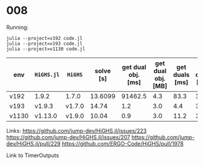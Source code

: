 # 008

Running:

```shell
julia --project=v192 code.jl
julia --project=v193 code.jl
julia --project=v1130 code.jl
```

| env | `HiGHS.jl` | `HiGHS` | solve [s] | get dual obj. [ms] | get dual obj. [MB] | get duals [ms] | get duals [MB] | 
| --- | --- | --- | --- | --- | --- | --- | --- |
| v192 | 1.9.2 | 1.7.0 | 13.6099 | 91462.5 | 4.3 | 83.3 | 3.7 |
| v193 | v1.9.3 | v1.7.0 | 14.74 | 1.2 | 3.0 | 4.4 | 3.7 |
| v1130 | v1.13.0 | v1.9.0 | 10.04 | 0.9 | 3.0 | 11.2 | 3.7 |


Links:
https://github.com/jump-dev/HiGHS.jl/issues/223
https://github.com/jump-dev/HiGHS.jl/issues/207
https://github.com/jump-dev/HiGHS.jl/pull/229
https://github.com/ERGO-Code/HiGHS/pull/1978

Link to TimerOutputs
